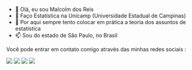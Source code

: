 - 👋 Olá, eu sou Malcolm dos Reis
- 👀 Faço Estatística na Unicamp (Universidade Estadual de Campinas)
- 🌱 Por aqui sempre tento colocar em prática a teoria dos assuntos de estatística
- 📫 Sou do estado de São Paulo, no Brasil

<p align="left">
  Você pode entrar em contato comigo através das minhas redes sociais :
</p>

<p align="left">
  <a href="mailto:malcolm.reis02@gmail.com" target="_blank" alt="Gmail">
  <img src="https://img.shields.io/badge/-Gmail-FF0000?style=flat-square&labelColor=FF0000&logo=gmail&logoColor=white&link=LINK-DO-SEU-EMAIL" /></a>

  <a href="https://www.linkedin.com/in/malcolmreis02/" target="_blank" alt="Linkedin">
  <img src="https://img.shields.io/badge/-Linkedin-0e76a8?style=flat-square&logo=Linkedin&logoColor=white&link=LINK-DO-SEU-LINKEDIN" /></a>

  <a href="https://api.whatsapp.com/send?phone=5519997795626&text=E%20a%C3%AD%2C%20Malcolm%2C%20eu%20estava%20dando%20uma%20olhada%20no%20seu%20GitHub%20e%20resolvi%20te%20chamar%20para%20conversarmos%20um%20pouco.%20Como%20voc%C3%AA%20est%C3%A1%2C%20amigo%3F" target="_blank" alt="WhatsApp">
  <img src="https://img.shields.io/badge/-WhatsApp-25d366?style=flat-square&labelColor=25d366&logo=whatsapp&logoColor=white&link=API-DO-SEU-WHATSAPP"/></a>

  <a href="https://www.instagram.com/malco.1/" target="_blank" alt="Instagram">
  <img src="https://img.shields.io/badge/-Instagram-DF0174?style=flat-square&labelColor=DF0174&logo=instagram&logoColor=white&link=LINK-DO-SEU-INSTAGRAM"/></a>
</p>  
